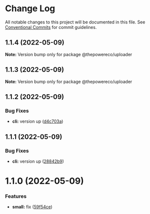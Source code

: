 # Change Log

All notable changes to this project will be documented in this file.
See [Conventional Commits](https://conventionalcommits.org) for commit guidelines.

## 1.1.4 (2022-05-09)

**Note:** Version bump only for package @thepowereco/uploader





## 1.1.3 (2022-05-09)

**Note:** Version bump only for package @thepowereco/uploader





## 1.1.2 (2022-05-09)


### Bug Fixes

* **cli:** version up ([d4c703a](https://github.com/thepower/power_hub/commit/d4c703a20dc820517a45a46558021ab85c287a33))





## 1.1.1 (2022-05-09)


### Bug Fixes

* **cli:** version up ([28842b9](https://github.com/thepower/power_hub/commit/28842b9470c4b876071192b11cebb83882d89b74))





# 1.1.0 (2022-05-09)


### Features

* **small:** fix ([59f54ce](https://github.com/thepower/power_hub/commit/59f54ce6c5b69a79c5d1cb91a2320e9439842c92))

